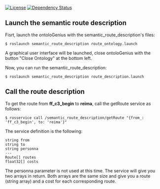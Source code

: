  [![License][License-Image]][License-Url]
 [![Dependency Status][Dependency-Image]][Dependency-Url]


## Launch the semantic route description

Fisrt, launch the ontoloGenius with the semantic_route_description's files:
```
$ roslaunch semantic_route_description route_ontology.launch
```
A graphical user interface will be launched, close ontoloGenius with the button "Close Ontology" at the bottom left.

Now, you can run the semantic_route_description:
```
$ roslaunch semantic_route_description route_description.launch
```

## Call the route description

To get the route from **ff_c3_begin** to **reima**, call the getRoute service as follows:
```
$ rosservice call /semantic_route_description/getRoute "{from_: 'ff_c3_begin', to: 'reima'}"
```

The service definition is the following:
```
string from
string to
string personna
---
Route[] routes
float32[] costs
```

The personna parameter is not used at this time.
The service will give you two arrays in return. Both arrays are the same size and give you a route (string array) and a cost for each corresponding route.


[License-Url]: https://opensource.org/licenses/Apache-2.0
[License-Image]: https://img.shields.io/badge/License-Apache%202.0-blue.svg
[Dependency-Image]: https://img.shields.io/badge/dependencies-ontoloGenius-1eb0fc.svg
[Dependency-Url]: https://github.com/sarthou/ontologenius
